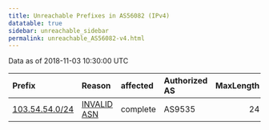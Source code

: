 ```yaml
---
title: Unreachable Prefixes in AS56082 (IPv4)
datatable: true
sidebar: unreachable_sidebar
permalink: unreachable_AS56082-v4.html
---
```


Data as of 2018-11-03 10:30:00 UTC


<div class="datatable-begin"></div>

| Prefix                                                 | Reason                                                                                                | affected   | Authorized AS   |   MaxLength | Anchor                                       |   unreachable /24s |
|:-------------------------------------------------------|:------------------------------------------------------------------------------------------------------|:-----------|:----------------|------------:|:---------------------------------------------|-------------------:|
| [103.54.54.0/24](https://stat.ripe.net/103.54.54.0/24) | [INVALID ASN](https://rpki-validator.ripe.net/announcement-preview?asn=AS56082&prefix=103.54.54.0/24) | complete   | AS9535          |          24 | [APNIC](unreachable_APNIC_RPKI_Root-v4.html) |                  1 |

<div class="datatable-end"></div>